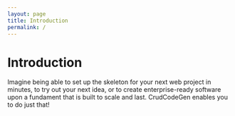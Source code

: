 ```yaml
---
layout: page
title: Introduction
permalink: /
---
```

# Introduction
Imagine being able to set up the skeleton for your next web project in minutes, to try out your next idea, or to create enterprise-ready software upon a fundament that is built to scale and last. CrudCodeGen enables you to do just that!


